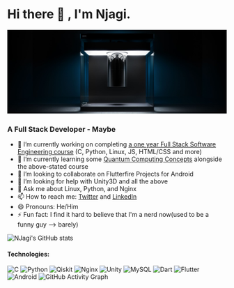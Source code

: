 # Hi there 👋 , I'm Njagi. 
<img src="cover photo.jpeg">

### A Full Stack Developer - Maybe

- 🔭 I’m currently working on completing [a one year Full Stack Software Engineering course](https://www.alxafrica.com/software-engineering-2022/) (C, Python, Linux, JS, HTML/CSS and more)
- 🌱 I’m currently learning some [Quantum Computing Concepts](https://qiskit.org/textbook-beta/course/introduction-course/) alongside the above-stated course
- 👯 I’m looking to collaborate on Flutterfire Projects for Android
- 🤔 I’m looking for help with Unity3D and all the above
- 💬 Ask me about Linux, Python, and Nginx
- 📫 How to reach me: [Twitter](https://twitter.com/_chief__omar) and [LinkedIn](https://www.linkedin.com/in/a-njagi-ndungo-677843110/)
- 😄 Pronouns: He/Him
- ⚡ Fun fact: I find it hard to believe that I'm a nerd now(used to be a funny guy --> barely)

![NJagi's GitHub stats](https://github-readme-stats.vercel.app/api?username=enzonjagi&show_icons=true&theme=radical)

#### Technologies: 
![C](https://img.shields.io/badge/c-%2300599C.svg?style=for-the-badge&logo=c&logoColor=white) ![Python](https://img.shields.io/badge/python-3670A0?style=for-the-badge&logo=python&logoColor=ffdd54) ![Qiskit](https://img.shields.io/badge/Qiskit-%236929C4.svg?style=for-the-badge&logo=Qiskit&logoColor=white) ![Nginx](https://img.shields.io/badge/nginx-%23009639.svg?style=for-the-badge&logo=nginx&logoColor=white) ![Unity](https://img.shields.io/badge/unity-%23000000.svg?style=for-the-badge&logo=unity&logoColor=white) ![MySQL](https://img.shields.io/badge/mysql-%2300f.svg?style=for-the-badge&logo=mysql&logoColor=white) ![Dart](https://img.shields.io/badge/dart-%230175C2.svg?style=for-the-badge&logo=dart&logoColor=white) ![Flutter](https://img.shields.io/badge/Flutter-%2302569B.svg?style=for-the-badge&logo=Flutter&logoColor=white) ![Android](https://img.shields.io/badge/Android-3DDC84?style=for-the-badge&logo=android&logoColor=white) 
![GitHub Activity Graph](https://activity-graph.herokuapp.com/graph?username=enzonjagi) 
